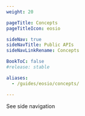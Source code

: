 ```yaml
---
weight: 20

pageTitle: Concepts
pageTitleIcon: eosio

sideNav: true
sideNavTitle: Public APIs
sideNavLinkRename: Concepts

BookToC: false
#release: stable

aliases:
  - /guides/eosio/concepts/

---
```


See side navigation

<!-- Render sub-menu? -->

